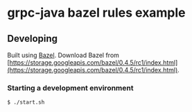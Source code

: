 # grpc-java bazel rules example

## Developing

Built using [Bazel](https://bazel.build).
Download Bazel from [https://storage.googleapis.com/bazel/0.4.5/rc1/index.html](https://storage.googleapis.com/bazel/0.4.5/rc1/index.html).

### Starting a development environment

```shell
$ ./start.sh
```
